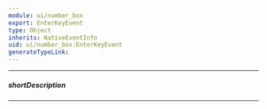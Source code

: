 ```yaml
---
module: ui/number_box
export: EnterKeyEvent
type: Object
inherits: NativeEventInfo
uid: ui/number_box:EnterKeyEvent
generateTypeLink: 
---
```

---
##### shortDescription
<!-- Description goes here -->

---
<!-- Description goes here -->